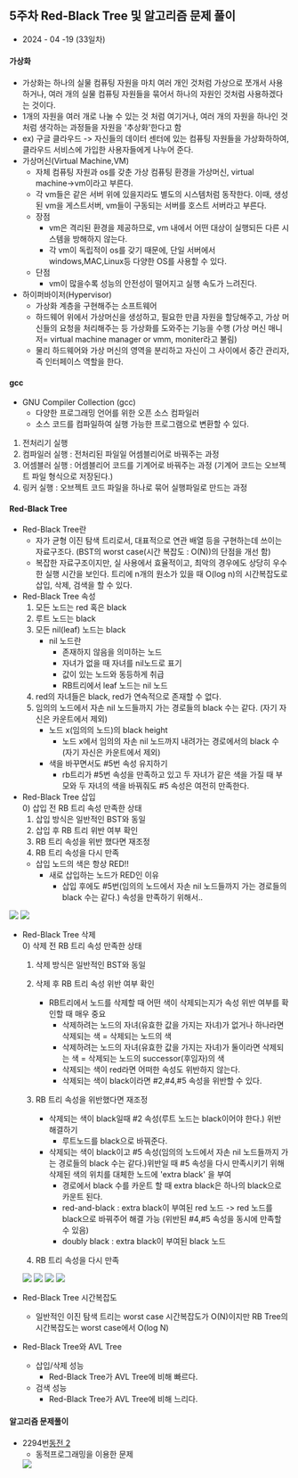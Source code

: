 ## 5주차 Red-Black Tree 및 알고리즘 문제 풀이  

* 2024 - 04 -19 (33일차)   

#### 가상화  
* 가상화는 하나의 실물 컴퓨팅 자원을 마치 여러 개인 것처럼 가상으로 쪼개서 사용하거나, 여러 개의 실물 컴퓨팅 자원들을 묶어서 하나의 자원인 것처럼 사용하겠다는 것이다.   
* 1개의 자원을 여러 개로 나눌 수 있는 것 처럼 여기거나, 여러 개의 자원을 하나인 것처럼 생각하는 과정들을 자원을 '추상화'한다고 함   
* ex) 구글 클라우드 -> 자신들의 데이터 센터에 있는 컴퓨팅 자원들을 가상화하하여, 클라우드 서비스에 가입한 사용자들에게 나누어 준다.   
* 가상머신(Virtual Machine,VM)    
    * 자체 컴퓨팅 자원과 os를 갖춘 가상 컴퓨팅 환경을 가상머신, virtual machine->vm이라고 부른다.   
    * 각 vm들은 같은 서버 위에 있을지라도 별도의 시스템처럼 동작한다. 이때, 생성된 vm을 게스트서버, vm들이 구동되는 서버를 호스트 서버라고 부른다.
    * 장점     
        * vm은 격리된 환경을 제공하므로, vm 내에서 어떤 대상이 실행되든 다른 시스템을 방해하지 않는다.   
        * 각 vm이 독립적이 os를 갖기 때문에, 단일 서버에서 windows,MAC,Linux등 다양한 OS를 사용할 수 있다.   
    * 단점   
        * vm이 많을수록 성능의 안전성이 떨어지고 실행 속도가 느려진다.   
* 하이퍼바이저(Hypervisor)   
    * 가상화 계층을 구현해주는 소프트웨어   
    * 하드웨어 위에서 가상머신을 생성하고, 필요한 만큼 자원을 할당해주고, 가상 머신들의 요청을 처리해주는 등 가상화를 도와주는 기능을 수행 (가상 머신 매니저= virtual machine manager or vmm, moniter라고 불림)   
    * 물리 하드웨어와 가상 머신의 영역을 분리하고 자신이 그 사이에서 중간 관리자, 즉 인터페이스 역할을 한다.   

#### gcc   
* GNU Compiler Collection (gcc)   
    * 다양한 프로그래밍 언어를 위한 오픈 소스 컴파일러  
    * 소스 코드를 컴파일하여 실행 가능한 프로그램으로 변환할 수 있다.   
1) 전처리기 실행    
2) 컴파일러 실행 : 전처리된 파일일 어셈블리어로 바꿔주는 과정       
3) 어셈블러 실행 : 어셈블리어 코드를 기계어로 바꿔주는 과정 (기계어 코드는 오브젝트 파일 형식으로 저장된다.)   
4) 링커 실행 : 오브젝트 코드 파일을 하나로 묶어 실행파일로 만드는 과정  


#### Red-Black Tree   
* Red-Black Tree란   
    * 자가 균형 이진 탐색 트리로서, 대표적으로 연관 배열 등을 구현하는데 쓰이는 자료구조다.  (BST의 worst case(시간 복잡도 : O(N))의 단점을 개선 함)    
    * 복잡한 자료구조이지만, 실 사용에서 효율적이고, 최악의 경우에도 상당히 우수한 실행 시간을 보인다. 트리에 n개의 원소가 있을 때 O(log n)의 시간복잡도로 삽입, 삭제, 검색을 할 수 있다.   
* Red-Black Tree 속성      
    1) 모든 노드는 red 혹은 black   
    2) 루트 노드는 black   
    3) 모든 nil(leaf) 노드는 black   
        * nil 노드란   
            * 존재하지 않음을 의미하는 노드   
            * 자녀가 없을 때 자녀를 nil노드로 표기   
            * 값이 있는 노드와 동등하게 취급   
            * RB트리에서 leaf 노드는 nil 노드   
    4) red의 자녀들은 black, red가 연속적으로 존재할 수 없다.   
    5) 임의의 노드에서 자손 nil 노드들까지 가는 경로들의 black 수는 같다. (자기 자신은 카운트에서 제외)   
        * 노드 x(임의의 노드)의 black height   
            * 노드 x에서 임의의 자손 nil 노드까지 내려가는 경로에서의 black 수 (자기 자신은 카운트에서 제외)   
        * 색을 바꾸면서도 #5번 속성 유지하기   
            * rb트리가 #5번 속성을 만족하고 있고 두 자녀가 같은 색을 가질 때 부모와 두 자녀의 색을 바꿔줘도 #5 속성은 여전히 만족한다.   
* Red-Black Tree 삽입   
    0) 삽입 전 RB 트리 속성 만족한 상태   
    1) 삽입 방식은 일반적인 BST와 동일   
    2) 삽입 후 RB 트리 위반 여부 확인   
    3) RB 트리 속성을 위반 했다면 재조정  
    4) RB 트리 속성을 다시 만족    
    * 삽입 노드의 색은 항상 RED!!    
        * 새로 삽입하는 노드가 RED인 이유    
            * 삽입 후에도 #5번(임의의 노드에서 자손 nil 노드들까지 가는 경로들의 black 수는 같다.) 속성을 만족하기 위해서..   

<img src="./img/image2.jpg">   
    
<img src="./img/image3.jpg">    

* Red-Black Tree 삭제   
    0) 삭제 전 RB 트리 속성 만족한 상태   
    1) 삭제 방식은 일반적인 BST와 동일   
    2) 삭제 후 RB 트리 속성 위반 여부 확인   
        * RB트리에서 노드를 삭제할 때 어떤 색이 삭제되는지가 속성 위반 여부를 확인할 때 매우 중요   
            * 삭제하려는 노드의 자녀(유효한 값을 가지는 자녀)가 없거나 하나라면 삭제되는 색 = 삭제되는 노드의 색    
            * 삭제하려는 노드의 자녀(유효한 값을 가지는 자녀)가 둘이라면 삭제되는 색 = 삭제되는 노드의 successor(후임자)의 색 
            * 삭제되는 색이 red라면 어떠한 속성도 위반하지 않는다.   
            * 삭제되는 색이 black이라면 #2,#4,#5 속성을 위반할 수 있다.    
    3) RB 트리 속성을 위반했다면 재조정   
        * 삭제되는 색이 black일때 #2 속성(루트 노드는 black이어야 한다.) 위반 해결하기   
            * 루트노드를 black으로 바꿔준다.   
        * 삭제되는 색이 black이고 #5 속성(임의의 노드에서 자손 nil 노드들까지 가는 경로들의 black 수는 같다.)위반일 때 #5 속성을 다시 만족시키기 위해 삭제된 색의 위치를 대체한 노드에 'extra black' 을 부여       
            * 경로에서 black 수를 카운트 할 때 extra black은 하나의 black으로 카운트 된다.    
            * red-and-black : extra black이 부여된 red 노드  -> red 노드를 black으로 바꿔주어 해결 가능 (위반된 #4,#5 속성을 동시에 만족할 수 있음) 
            * doubly black : extra black이 부여된 black 노드    

    4) RB 트리 속성을 다시 만족     

    <img src="./img/image4.jpg">   

    <img src="./img/image5.jpg">  

    <img src="./img/image6.jpg">    

    <img src="./img/image7.jpg">    


* Red-Black Tree 시간복잡도   
    * 일반적인 이진 탐색 트리는 worst case 시간복잡도가 O(N)이지만 RB Tree의 시간복잡도는 worst case에서 O(log N)     
* Red-Black Tree와 AVL Tree   
    * 삽입/삭제 성능  
        * Red-Black Tree가 AVL Tree에 비해 빠르다.   
    * 검색 성능   
        * Red-Black Tree가 AVL Tree에 비해 느리다. 
       
#### 알고리즘 문제풀이   
* 2294번[동전 2](https://github.com/dongyeoppp/Jungle_TIL/blob/main/jungle_week05/bk_2294.py)     
    * 동적프로그래밍을 이용한 문제     
    <img src="./img/image1.jpg">   



